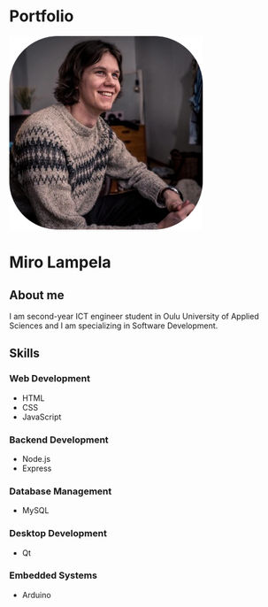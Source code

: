 # Portfolio
![Kuva minusta](images/omakuva.png)
# Miro Lampela

## About me
I am second-year ICT engineer student in Oulu University of Applied Sciences and I am specializing in Software Development.
## Skills

### Web Development
- HTML
- CSS
- JavaScript

### Backend Development
- Node.js
- Express

### Database Management
- MySQL

### Desktop Development
- Qt

### Embedded Systems
- Arduino

